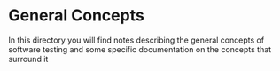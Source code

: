 # General Concepts

In this directory you will find notes describing the general concepts of software testing and some specific documentation on the concepts that surround it
